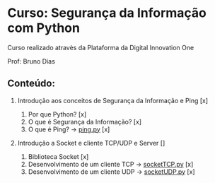 # Curso: Segurança da Informação com Python
 
Curso realizado atravès da Plataforma da Digital Innovation One

Prof: Bruno Dias

## Conteúdo:

1. Introdução aos conceitos de Segurança da Informação e Ping [x]
	1. Por que Python? [x]
	1. O que é Segurança da Informação? [x]
	1. O que é Ping? -> [ping.py](ping.py) [x]

1. Introdução a Socket e cliente TCP/UDP e Server []
	1. Biblioteca Socket [x]
	1. Desenvolvimento de um cliente TCP -> [socketTCP.py](socketTCP.py) [x]
	1. Desenvolvimento de um cliente UDP -> [socketUDP.py](socketUDP.py) [x]